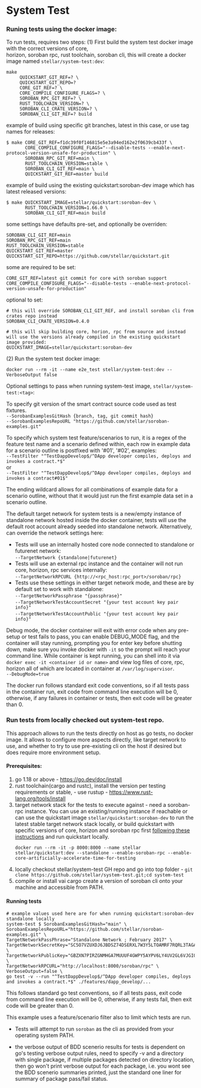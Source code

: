 # System Test

### Runing tests using the docker image:
To run tests, requires two steps: 
  (1) First build the system test docker image with the correct versions of core,  
  horizon, soroban rpc, rust toolchain, soroban cli, this will create a docker image named 
  `stellar/system-test:dev`:
  ```
  make 
       QUICKSTART_GIT_REF=? \
       QUICKSTART_GIT_REPO=?
       CORE_GIT_REF=? \
       CORE_COMPILE_CONFIGURE_FLAGS=? \
       SOROBAN_RPC_GIT_REF=? \
       RUST_TOOLCHAIN_VERSION=? \
       SOROBAN_CLI_CRATE_VERSION=? \
       SOROBAN_CLI_GIT_REF=? build     
  ```  

  example of build using specific git branches, latest in this case, or use tag names for releases:  
  ```
  $ make CORE_GIT_REF=f1dc39f0f146815e5e3a94ed162e2f0639cb433f \
         CORE_COMPILE_CONFIGURE_FLAGS="--disable-tests --enable-next-protocol-version-unsafe-for-production" \
         SOROBAN_RPC_GIT_REF=main \
         RUST_TOOLCHAIN_VERSION=stable \
         SOROBAN_CLI_GIT_REF=main \
         QUICKSTART_GIT_REF=master build
  ```  

  example of build using the existing quickstart:soroban-dev image which has latest released versions:  
  ```
  $ make QUICKSTART_IMAGE=stellar/quickstart:soroban-dev \
         RUST_TOOLCHAIN_VERSION=1.66.0 \
         SOROBAN_CLI_GIT_REF=main build
  ```  


  some settings have defaults pre-set, and optionally be overriden:  
  ```
  SOROBAN_CLI_GIT_REF=main  
  SOROBAN_RPC_GIT_REF=main  
  RUST_TOOLCHAIN_VERSION=stable   
  QUICKSTART_GIT_REF=master
  QUICKSTART_GIT_REPO=https://github.com/stellar/quickstart.git
  ```  

  some are required to be set:
  ```
  CORE_GIT_REF=latest git commit for core with soroban support
  CORE_COMPILE_CONFIGURE_FLAGS="--disable-tests --enable-next-protocol-version-unsafe-for-production"
  ```  

  optional to set:  
  ```
  # this will override SOROBAN_CLI_GIT_REF, and install soroban cli from crates repo instead
  SOROBAN_CLI_CRATE_VERSION=0.4.0  

  # this will skip building core, horion, rpc from source and instead will use the versions already compiled in the existing quickstart image provided: 
  QUICKSTART_IMAGE=stellar/quickstart:soroban-dev
  ```

  (2) Run the system test docker image:
  ```
  docker run --rm -it --name e2e_test stellar/system-test:dev --VerboseOutput false 
  ```


Optional settings to pass when running system-test image, `stellar/system-test:<tag>`:

To specify git version of the smart contract source code used as test fixtures.  
`--SorobanExamplesGitHash {branch, tag, git commit hash}`  
`--SorobanExamplesRepoURL "https://github.com/stellar/soroban-examples.git"` 

To specify which system test feature/scenarios to run, it is a regex of the feature test name and a scenario defined within, each row in example data for a scenario outline is postfixed with '#01', '#02', examples:  
`--TestFilter "^TestDappDevelop$/^DApp developer compiles, deploys and invokes a contract.*$"`  
or  
`--TestFilter "^TestDappDevelop$/^DApp developer compiles, deploys and invokes a contract#01$"`  

The ending wildcard allows for all combinations of example data for a scenario outline, without that it would just run the first example data set in a scenario outline.

The default target network for system tests is a new/empty instance of standalone network hosted inside the docker container, tests will use the default root account already seeded into standalone network. Alternatively, can override the network settings here:  
* Tests will use an internally hosted core node connected to standalone or futurenet network:  
`--TargetNetwork {standalone|futurenet}`  
* Tests will use an external rpc instance and the container will not run core, horizon, rpc services internally:  
`--TargetNetworkRPCURL {http://<rpc_host:rpc_port>/soroban/rpc}`  
* Tests use these settings in either target network mode, and these are by default set to work with standalone:  
`--TargetNetworkPassphrase "{passphrase}"`  
`--TargetNetworkTestAccountSecret "{your test account key pair info}"`  
`--TargetNetworkTestAccountPublic "{your test account key pair info}"`  

Debug mode, the docker container will exit with error code when any pre-setup or test fails to pass,
you can enable DEBUG_MODE flag, and the container will stay running, prompting you for enter key before shutting down, make sure you invoke docker with `-it` so the prompt will reach your command line. While container is kept running, you can shell into it via `docker exec -it <container id or name>` and view log files of core, rpc, horizon all of which are located in container at `/var/log/supervisor`.  
`--DebugMode=true`


The docker run follows standard exit code conventions, so if all tests pass in the container run, exit code from command line execution will be 0, otherwise, if any failures in container or tests, then exit code will be greater than 0.


### Run tests from locally checked out system-test repo.
This approach allows to run the tests directly on host as go tests, no docker image. It allows to configure more aspects directly, like target network to use, and whether to try to use pre-existing cli on the host if desired but does require more environment setup.

#### Prerequisites:

 1. go 1.18 or above - https://go.dev/doc/install
 2. rust toolchain(cargo and rustc), install the version per testing requirements or stable, - use rustup - https://www.rust-lang.org/tools/install 
 3. target network stack for the tests to execute against - need a soroban-rpc instance. You can use an existing/running instance if reachable or can use the quickstart image `stellar/quickstart:soroban-dev` to run the latest stable target network stack locally, or build quickstart with specific versions of core, horizon and soroban rpc first [following these instructions](https://github.com/stellar/quickstart#building-custom-images) and run quickstart locally.
     ```
     docker run --rm -it -p 8000:8000 --name stellar stellar/quickstart:dev --standalone --enable-soroban-rpc --enable-core-artificially-accelerate-time-for-testing
     ```
 4. locally checkout stellar/system-test GH repo and go into top folder - `git clone https://github.com/stellar/system-test.git;cd system-test`
 5. compile or install vai cargo create a version of soroban cli onto your machine and accessible from PATH.

#### Running tests 
```
# example values used here are for when running quickstart:soroban-dev standalone locally
system-test $ SorobanExamplesGitHash="main" \  
SorobanExamplesRepoURL="https://github.com/stellar/soroban-examples.git" \  
TargetNetworkPassPhrase="Standalone Network ; February 2017" \  
TargetNetworkSecretKey="SC5O7VZUXDJ6JBDSZ74DSERXL7W3Y5LTOAMRF7RQRL3TAGAPS7LUVG3L" \  
TargetNetworkPublicKey="GBZXN7PIRZGNMHGA7MUUUF4GWPY5AYPV6LY4UV2GL6VJGIQRXFDNMADI" \  
TargetNetworkRPCURL="http://localhost:8000/soroban/rpc" \  
VerboseOutput=false \  
go test -v --run "^TestDappDevelop$/^DApp developer compiles, deploys and invokes a contract.*$" ./features/dapp_develop/...
```

This follows standard go test conventions, so if all tests pass, exit code from command line execution will be 0, otherwise, if any tests fail, then exit code will be greater than 0.

This example uses a feature/scenario filter also to limit which tests are run.

* Tests will attempt to run `soroban` as the cli as provided from your operating system PATH.

* the verbose output of BDD scenerio results for tests is dependent on go's testing verbose output rules, need to specify -v and a directory with single package, if multiple packages detected on directory location, then go won't print verbose output for each package, i.e. you wont see the BDD scenerio summaries printed, just the standard one liner for summary of package pass/fail status.

